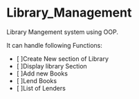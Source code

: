 # Library_Management
Library Mangement system using OOP.

It can handle following Functions:
- [ ]Create New section of Library
- [ ]Display library Section
- [ ]Add new Books
- [ ]Lend Books
- [ ]List of Lenders
